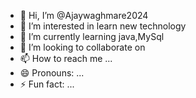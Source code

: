 - 👋 Hi, I’m @Ajaywaghmare2024
- 👀 I’m interested in learn new technology
- 🌱 I’m currently learning java,MySql
- 💞️ I’m looking to collaborate on 
- 📫 How to reach me ...
- 😄 Pronouns: ...
- ⚡ Fun fact: ...

<!---
Ajaywaghmare2024/Ajaywaghmare2024 is a ✨ special ✨ repository because its `README.md` (this file) appears on your GitHub profile.
You can click the Preview link to take a look at your changes.
--->
